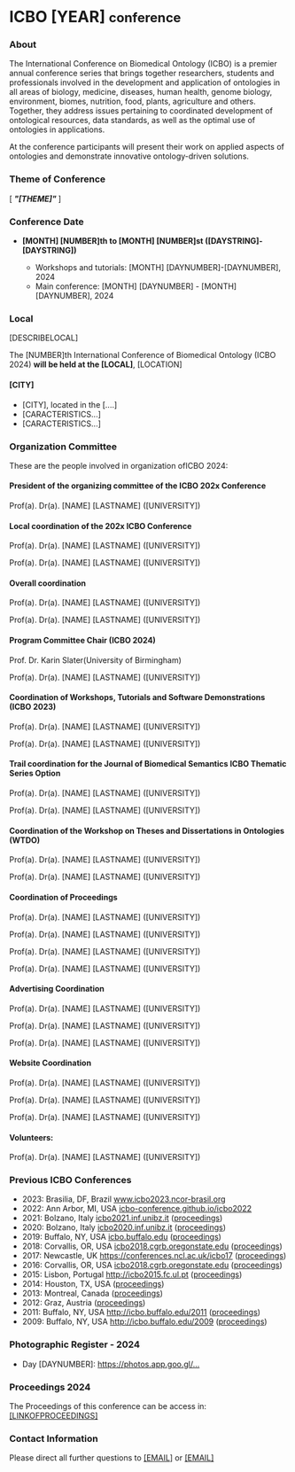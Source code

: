 <br>
<h1> ICBO [YEAR] <small>conference</small></h1>

### About 

The International Conference on Biomedical Ontology (ICBO) is a premier annual conference series that brings together researchers, students and professionals involved in the development and application of ontologies in all areas of biology, medicine, diseases, human health, genome biology, environment, biomes, nutrition, food, plants, agriculture and others. Together, they address issues pertaining to coordinated development of ontological resources, data standards, as well as the optimal use of ontologies in applications.

At the conference participants will present their work on applied aspects of ontologies and demonstrate innovative ontology-driven solutions.

### Theme of Conference 

[<i> <b> "[THEME]" </b> </i>]

### Conference Date 

<ul>
    <li><b>[MONTH] [NUMBER]th to [MONTH] [NUMBER]st ([DAYSTRING]-[DAYSTRING])</b></li>
    <ul>
        <li>Workshops and tutorials: [MONTH] [DAYNUMBER]-[DAYNUMBER], 2024</li>
        <li>Main conference: [MONTH] [DAYNUMBER] - [MONTH] [DAYNUMBER], 2024</li>
    </ul>
</ul>

### Local

[DESCRIBELOCAL]

The [NUMBER]th International Conference of Biomedical Ontology (ICBO 2024) <b>will be held at the [LOCAL]</b>, [LOCATION]
<h4><b>[CITY]</b></h4>

<ul>
    <li>[CITY], located in the [....]</li>
    <li>[CARACTERISTICS...]</li>
    <li>[CARACTERISTICS...]</li>
</ul>

### Organization Committee

<p>These are the people involved in organization ofICBO 2024:</p>
  
  <h4><b>President of the organizing committee of the ICBO 202x Conference</b></h4>
  <p>Prof(a). Dr(a). [NAME] [LASTNAME] ([UNIVERSITY])</p>

  <h4><b>Local coordination of the 202x ICBO Conference</b></h4>
  <p>Prof(a). Dr(a). [NAME] [LASTNAME] ([UNIVERSITY])</p>
  <p>Prof(a). Dr(a). [NAME] [LASTNAME] ([UNIVERSITY])</p>

  <h4><b>Overall coordination</b></h4>
  <p>Prof(a). Dr(a). [NAME] [LASTNAME] ([UNIVERSITY])</p>
  <p>Prof(a). Dr(a). [NAME] [LASTNAME] ([UNIVERSITY])</p>

  <h4><b>Program Committee Chair (ICBO 2024)</b></h4>
  <p>Prof. Dr. Karin Slater(University of Birmingham)</p>
  <p>Prof(a). Dr(a). [NAME] [LASTNAME] ([UNIVERSITY])</p>

  <h4><b>Coordination of Workshops, Tutorials and Software Demonstrations (ICBO 2023)</b></h4>
  <p>Prof(a). Dr(a). [NAME] [LASTNAME] ([UNIVERSITY])</p>
  <p>Prof(a). Dr(a). [NAME] [LASTNAME] ([UNIVERSITY])</p>

  <h4><b>Trail coordination for the Journal of Biomedical Semantics ICBO Thematic Series Option </b></h4>
  <p>Prof(a). Dr(a). [NAME] [LASTNAME] ([UNIVERSITY])</p>
  <p>Prof(a). Dr(a). [NAME] [LASTNAME] ([UNIVERSITY])</p>

  <h4><b>Coordination of the Workshop on Theses and Dissertations in Ontologies (WTDO)</b></h4>
  <p>Prof(a). Dr(a). [NAME] [LASTNAME] ([UNIVERSITY])</p>
  <p>Prof(a). Dr(a). [NAME] [LASTNAME] ([UNIVERSITY])</p>

  <h4><b>Coordination of Proceedings </b></h4>
  <p>Prof(a). Dr(a). [NAME] [LASTNAME] ([UNIVERSITY])</p>
  <p>Prof(a). Dr(a). [NAME] [LASTNAME] ([UNIVERSITY])</p>
  <p>Prof(a). Dr(a). [NAME] [LASTNAME] ([UNIVERSITY])</p>
  <p>Prof(a). Dr(a). [NAME] [LASTNAME] ([UNIVERSITY])</p>

  <h4><b>Advertising Coordination </b></h4>
  <p>Prof(a). Dr(a). [NAME] [LASTNAME] ([UNIVERSITY])</p>
  <p>Prof(a). Dr(a). [NAME] [LASTNAME] ([UNIVERSITY])</p>
  <p>Prof(a). Dr(a). [NAME] [LASTNAME] ([UNIVERSITY])</p>

  <h4><b>Website Coordination </b></h4>
  <p>Prof(a). Dr(a). [NAME] [LASTNAME] ([UNIVERSITY])</p>
  <p>Prof(a). Dr(a). [NAME] [LASTNAME] ([UNIVERSITY])</p>
  <p>Prof(a). Dr(a). [NAME] [LASTNAME] ([UNIVERSITY])</p>

  <h4><b>Volunteers:</b></h4>
  <p>Prof(a). Dr(a). [NAME] [LASTNAME] ([UNIVERSITY])</p> 

### Previous ICBO Conferences

<ul>
    <li>2023: Brasilia, DF, Brazil 
    <a href="https://www.icbo2023.ncor-brasil.org/index.html">www.icbo2023.ncor-brasil.org</a>
    </li>
    <li>2022: Ann Arbor, MI, USA <a
            href="https://icbo-conference.github.io/icbo2022/">icbo-conference.github.io/icbo2022</a></li>
    <li>2021: Bolzano, Italy <a href="https://icbo2021.inf.unibz.it/">icbo2021.inf.unibz.it</a> (<a
            href="http://ceur-ws.org/Vol-3073/">proceedings</a>)</li>
    <li>2020: Bolzano, Italy <a href="https://icbo2020.inf.unibz.it/">icbo2020.inf.unibz.it</a> (<a
            href="http://ceur-ws.org/Vol-2807/">proceedings</a>)</li>
    <li>2019: Buffalo, NY, USA <a href="http://icbo.buffalo.edu/">icbo.buffalo.edu</a> (<a
            href="http://ceur-ws.org/Vol-2931/">proceedings</a>)</li>
    <li>2018: Corvallis, OR, USA <a
            href="https://icbo2018.cgrb.oregonstate.edu/">icbo2018.cgrb.oregonstate.edu</a> (<a
            href="http://ceur-ws.org/Vol-2285/">proceedings</a>)</li>
    <li>2017: Newcastle, UK <a
            href="https://conferences.ncl.ac.uk/icbo17/">https://conferences.ncl.ac.uk/icbo17</a> (<a
            href="http://ceur-ws.org/Vol-2137/">proceedings</a>)</li>
    <li>2016: Corvallis, OR, USA <a
            href="https://icbo2016.cgrb.oregonstate.edu/">icbo2018.cgrb.oregonstate.edu</a> (<a
            href="http://ceur-ws.org/Vol-1747/">proceedings</a>)</li>
    <li>2015: Lisbon, Portugal <a href="http://icbo2015.fc.ul.pt/">http://icbo2015.fc.ul.pt</a> (<a
            href="http://ceur-ws.org/Vol-1515/">proceedings</a>)</li>
    <li>2014: Houston, TX, USA (<a href="http://ceur-ws.org/Vol-1327/">proceedings</a>)</li>
    <li>2013: Montreal, Canada (<a href="http://ceur-ws.org/Vol-1060/">proceedings</a>)</li>
    <li>2012: Graz, Austria (<a href="http://ceur-ws.org/Vol-897/">proceedings</a>)</li>
    <li>2011: Buffalo, NY, USA <a href="http://icbo.buffalo.edu/2011/">http://icbo.buffalo.edu/2011</a> (<a
            href="http://ceur-ws.org/Vol-833/">proceedings</a>)</li>
    <li>2009: Buffalo, NY, USA <a href="http://icbo.buffalo.edu/2009/">http://icbo.buffalo.edu/2009</a> (<a
            href="https://buffalo.box.com/shared/static/1vxdgn0r35auhzrswdy6kf1vscf7o32c.pdf">proceedings</a>)
    </li>
</ul>

### Photographic Register - 2024

<ul>
    <li>Day [DAYNUMBER]: <a href="https://photos.app.goo.gl/..." target="_blank">https://photos.app.goo.gl/...</a></li>
    <!-- <li>Day [DAYNUMBER]: <a href="https://photos.app.goo.gl/..."
            target="_blank">https://photos.app.goo.gl/...</a></li>
    <li>Day [DAYNUMBER]: <a href="https://photos.app.goo.gl/..."
            target="_blank">https://photos.app.goo.gl/...</a></li>
    <li>Day [DAYNUMBER]: <a href="https://photos.app.goo.gl/..."
            target="_blank">https://photos.app.goo.gl/...</a></li>
    <li>Day [DAYNUMBER]: <a href="https://photos.app.goo.gl/..."
            target="_blank">https://photos.app.goo.gl/...</a></li> -->
</ul>

### Proceedings 2024

The Proceedings of this conference can be access in: <a href="[LINKOFPROCEEDINGS]" target="_blank">[LINKOFPROCEEDINGS]</a>

### Contact Information 

Please direct all further questions to <a href="mailto:[EMAIL]?subject=Conference-Information">[EMAIL]</a> or <a href="mailto:[EMAIL]?subject=Conference-Information">[EMAIL]</a> 


